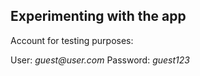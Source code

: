 
## Experimenting with the app

Account for testing purposes: 

User: _guest@user.com_
Password: _guest123_
